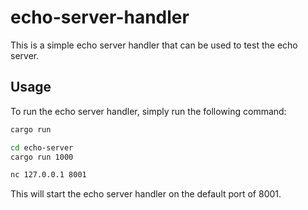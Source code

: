 # echo-server-handler

This is a simple echo server handler that can be used to test the echo server.

## Usage

To run the echo server handler, simply run the following command:

```bash
cargo run
```

```bash
cd echo-server
cargo run 1000
```

```bash
nc 127.0.0.1 8001
```

This will start the echo server handler on the default port of 8001.